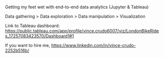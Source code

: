 Getting my feet wet with end-to-end data analytics (Jupyter & Tableau)

Data gathering > Data exploration > Data manipulation > Visualization

Link to Tableau dashboard: https://public.tableau.com/app/profile/vince.crudo6007/viz/LondonBikeRides_17257083423570/Dashboard1#1

If you want to hire me, https://www.linkedin.com/in/vince-crudo-2252b516b/

